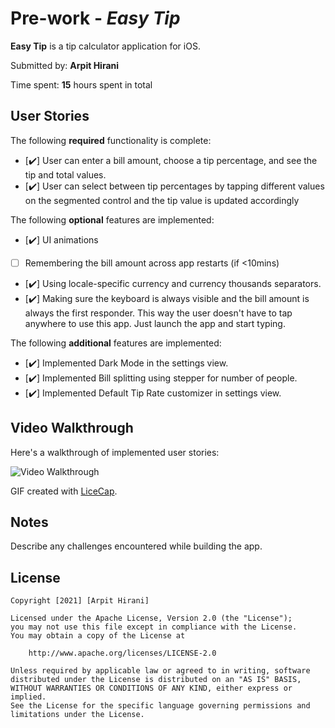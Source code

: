 # Pre-work - *Easy Tip*

**Easy Tip** is a tip calculator application for iOS.

Submitted by: **Arpit Hirani**

Time spent: **15** hours spent in total

## User Stories

The following **required** functionality is complete:

* [✔️] User can enter a bill amount, choose a tip percentage, and see the tip and total values.
* [✔️] User can select between tip percentages by tapping different values on the segmented control and the tip value is updated accordingly

The following **optional** features are implemented:

* [✔️] UI animations
* [ ] Remembering the bill amount across app restarts (if <10mins)
* [✔️] Using locale-specific currency and currency thousands separators.
* [✔️] Making sure the keyboard is always visible and the bill amount is always the first responder. This way the user doesn't have to tap anywhere to use this app. Just launch the app and start typing.

The following **additional** features are implemented:

* [✔️] Implemented Dark Mode in the settings view.
* [✔️] Implemented Bill splitting using stepper for number of people.
* [✔️] Implemented Default Tip Rate customizer in settings view.

## Video Walkthrough

Here's a walkthrough of implemented user stories:

<img src='http://i.imgur.com/link/to/your/gif/file.gif' title='Video Walkthrough' width='' alt='Video Walkthrough' />

GIF created with [LiceCap](http://www.cockos.com/licecap/).

## Notes

Describe any challenges encountered while building the app.

## License

    Copyright [2021] [Arpit Hirani]

    Licensed under the Apache License, Version 2.0 (the "License");
    you may not use this file except in compliance with the License.
    You may obtain a copy of the License at

        http://www.apache.org/licenses/LICENSE-2.0

    Unless required by applicable law or agreed to in writing, software
    distributed under the License is distributed on an "AS IS" BASIS,
    WITHOUT WARRANTIES OR CONDITIONS OF ANY KIND, either express or implied.
    See the License for the specific language governing permissions and
    limitations under the License.
